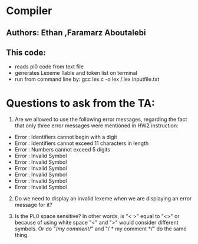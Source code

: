 # Compiler

## Authors: Ethan ,Faramarz Aboutalebi

## This code:
- reads pl0 code from text file
- generates Lexeme Table and token list on terminal
- run from command line by:
         gcc lex.c -o lex
          /.lex inputfile.txt


# Questions to ask from the TA:

1. Are we allowed to use the following error messages, regarding the fact that only three error messages were mentioned in HW2 instruction:
- Error : Identifiers cannot begin with a digit
- Error : Identifiers cannot exceed 11 characters in length
- Error : Numbers cannot exceed 5 digits
- Error : Invalid Symbol
- Error : Invalid Symbol
- Error : Invalid Symbol
- Error : Invalid Symbol
- Error : Invalid Symbol
- Error : Invalid Symbol


2. Do we need to display an invalid lexeme when we are displaying an error message for it?

3. Is the PL0 space sensitive? In other words, is "<   >" equal to "<>" or because of using white space "<" and ">" would consider different symbols. Or do "/*my comment*/" and "/  *  my comment  */" do the same thing.


